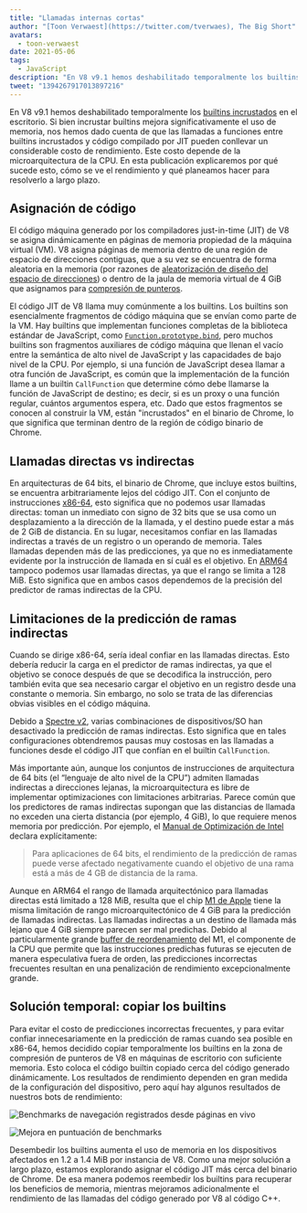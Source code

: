 ```yaml
---
title: "Llamadas internas cortas"
author: "[Toon Verwaest](https://twitter.com/tverwaes), The Big Short"
avatars:
  - toon-verwaest
date: 2021-05-06
tags:
  - JavaScript
description: "En V8 v9.1 hemos deshabilitado temporalmente los builtins incrustados en el escritorio para evitar problemas de rendimiento debido a llamadas indirectas lejanas."
tweet: "1394267917013897216"
---
```


En V8 v9.1 hemos deshabilitado temporalmente los [builtins incrustados](https://v8.dev/blog/embedded-builtins) en el escritorio. Si bien incrustar builtins mejora significativamente el uso de memoria, nos hemos dado cuenta de que las llamadas a funciones entre builtins incrustados y código compilado por JIT pueden conllevar un considerable costo de rendimiento. Este costo depende de la microarquitectura de la CPU. En esta publicación explicaremos por qué sucede esto, cómo se ve el rendimiento y qué planeamos hacer para resolverlo a largo plazo.

<!--truncate-->
## Asignación de código

El código máquina generado por los compiladores just-in-time (JIT) de V8 se asigna dinámicamente en páginas de memoria propiedad de la máquina virtual (VM). V8 asigna páginas de memoria dentro de una región de espacio de direcciones contiguas, que a su vez se encuentra de forma aleatoria en la memoria (por razones de [aleatorización de diseño del espacio de direcciones](https://en.wikipedia.org/wiki/Address_space_layout_randomization)) o dentro de la jaula de memoria virtual de 4 GiB que asignamos para [compresión de punteros](https://v8.dev/blog/pointer-compression).

El código JIT de V8 llama muy comúnmente a los builtins. Los builtins son esencialmente fragmentos de código máquina que se envían como parte de la VM. Hay builtins que implementan funciones completas de la biblioteca estándar de JavaScript, como [`Function.prototype.bind`](https://developer.mozilla.org/docs/Web/JavaScript/Reference/Global_objects/Function/bind), pero muchos builtins son fragmentos auxiliares de código máquina que llenan el vacío entre la semántica de alto nivel de JavaScript y las capacidades de bajo nivel de la CPU. Por ejemplo, si una función de JavaScript desea llamar a otra función de JavaScript, es común que la implementación de la función llame a un builtin `CallFunction` que determine cómo debe llamarse la función de JavaScript de destino; es decir, si es un proxy o una función regular, cuántos argumentos espera, etc. Dado que estos fragmentos se conocen al construir la VM, están "incrustados" en el binario de Chrome, lo que significa que terminan dentro de la región de código binario de Chrome.

## Llamadas directas vs indirectas

En arquitecturas de 64 bits, el binario de Chrome, que incluye estos builtins, se encuentra arbitrariamente lejos del código JIT. Con el conjunto de instrucciones [x86-64](https://en.wikipedia.org/wiki/X86-64), esto significa que no podemos usar llamadas directas: toman un inmediato con signo de 32 bits que se usa como un desplazamiento a la dirección de la llamada, y el destino puede estar a más de 2 GiB de distancia. En su lugar, necesitamos confiar en las llamadas indirectas a través de un registro o un operando de memoria. Tales llamadas dependen más de las predicciones, ya que no es inmediatamente evidente por la instrucción de llamada en sí cuál es el objetivo. En [ARM64](https://en.wikipedia.org/wiki/AArch64) tampoco podemos usar llamadas directas, ya que el rango se limita a 128 MiB. Esto significa que en ambos casos dependemos de la precisión del predictor de ramas indirectas de la CPU.

## Limitaciones de la predicción de ramas indirectas

Cuando se dirige x86-64, sería ideal confiar en las llamadas directas. Esto debería reducir la carga en el predictor de ramas indirectas, ya que el objetivo se conoce después de que se decodifica la instrucción, pero también evita que sea necesario cargar el objetivo en un registro desde una constante o memoria. Sin embargo, no solo se trata de las diferencias obvias visibles en el código máquina.

Debido a [Spectre v2](https://googleprojectzero.blogspot.com/2018/01/reading-privileged-memory-with-side.html), varias combinaciones de dispositivos/SO han desactivado la predicción de ramas indirectas. Esto significa que en tales configuraciones obtendremos pausas muy costosas en las llamadas a funciones desde el código JIT que confían en el builtin `CallFunction`.

Más importante aún, aunque los conjuntos de instrucciones de arquitectura de 64 bits (el “lenguaje de alto nivel de la CPU”) admiten llamadas indirectas a direcciones lejanas, la microarquitectura es libre de implementar optimizaciones con limitaciones arbitrarias. Parece común que los predictores de ramas indirectas supongan que las distancias de llamada no exceden una cierta distancia (por ejemplo, 4 GiB), lo que requiere menos memoria por predicción. Por ejemplo, el [Manual de Optimización de Intel](https://www.intel.com/content/dam/www/public/us/en/documents/manuals/64-ia-32-architectures-optimization-manual.pdf) declara explícitamente:

> Para aplicaciones de 64 bits, el rendimiento de la predicción de ramas puede verse afectado negativamente cuando el objetivo de una rama está a más de 4 GB de distancia de la rama.

Aunque en ARM64 el rango de llamada arquitectónico para llamadas directas está limitado a 128 MiB, resulta que el chip [M1 de Apple](https://en.wikipedia.org/wiki/Apple_M1) tiene la misma limitación de rango microarquitectónico de 4 GiB para la predicción de llamadas indirectas. Las llamadas indirectas a un destino de llamada más lejano que 4 GiB siempre parecen ser mal predichas. Debido al particularmente grande [buffer de reordenamiento](https://en.wikipedia.org/wiki/Re-order_buffer) del M1, el componente de la CPU que permite que las instrucciones predichas futuras se ejecuten de manera especulativa fuera de orden, las predicciones incorrectas frecuentes resultan en una penalización de rendimiento excepcionalmente grande.

## Solución temporal: copiar los builtins

Para evitar el costo de predicciones incorrectas frecuentes, y para evitar confiar innecesariamente en la predicción de ramas cuando sea posible en x86-64, hemos decidido copiar temporalmente los builtins en la zona de compresión de punteros de V8 en máquinas de escritorio con suficiente memoria. Esto coloca el código builtin copiado cerca del código generado dinámicamente. Los resultados de rendimiento dependen en gran medida de la configuración del dispositivo, pero aquí hay algunos resultados de nuestros bots de rendimiento:

![Benchmarks de navegación registrados desde páginas en vivo](/_img/short-builtin-calls/v8-browsing.svg)

![Mejora en puntuación de benchmarks](/_img/short-builtin-calls/benchmarks.svg)

Desembedir los builtins aumenta el uso de memoria en los dispositivos afectados en 1.2 a 1.4 MiB por instancia de V8. Como una mejor solución a largo plazo, estamos explorando asignar el código JIT más cerca del binario de Chrome. De esa manera podemos reembedir los builtins para recuperar los beneficios de memoria, mientras mejoramos adicionalmente el rendimiento de las llamadas del código generado por V8 al código C++.
